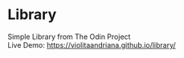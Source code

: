 # Library
Simple Library from The Odin Project <br>
Live Demo: https://violitaandriana.github.io/library/
